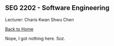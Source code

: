 ## SEG 2202 - Software Engineering

Lecturer: Charis Kwan Shwu Chen

[Back to Home](index.md)

Nope, I got nothing here. Soz.
